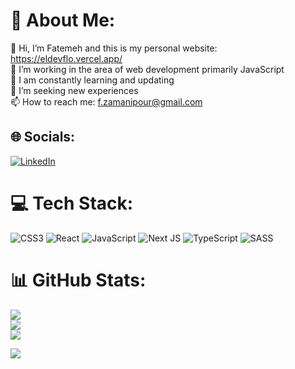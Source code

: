 # 💫 About Me:
👋 Hi, I’m Fatemeh and this is my personal website: https://eldevflo.vercel.app/<br>👀 I’m working in the area of web development primarily JavaScript <br>🌱 I am constantly learning and updating<br>💞️ I’m seeking new experiences<br>📫 How to reach me: f.zamanipour@gmail.com<br>


## 🌐 Socials:
[![LinkedIn](https://img.shields.io/badge/LinkedIn-%230077B5.svg?logo=linkedin&logoColor=white)](https://linkedin.com/in/https://www.linkedin.com/in/fatemeh-zamanipour-b7324ab9/) 

# 💻 Tech Stack:
![CSS3](https://img.shields.io/badge/css3-%231572B6.svg?style=for-the-badge&logo=css3&logoColor=white) ![React](https://img.shields.io/badge/react-%2320232a.svg?style=for-the-badge&logo=react&logoColor=%2361DAFB) ![JavaScript](https://img.shields.io/badge/javascript-%23323330.svg?style=for-the-badge&logo=javascript&logoColor=%23F7DF1E) ![Next JS](https://img.shields.io/badge/Next-black?style=for-the-badge&logo=next.js&logoColor=white) ![TypeScript](https://img.shields.io/badge/typescript-%23007ACC.svg?style=for-the-badge&logo=typescript&logoColor=white)  ![SASS](https://img.shields.io/badge/SASS-hotpink.svg?style=for-the-badge&logo=SASS&logoColor=white)
# 📊 GitHub Stats:
![](https://github-readme-stats.vercel.app/api?username=eldevflo&theme=onedark&hide_border=true&include_all_commits=true&count_private=true)<br/>
![](https://github-readme-streak-stats.herokuapp.com/?user=eldevflo&theme=onedark&hide_border=true)<br/>
![](https://github-readme-stats.vercel.app/api/top-langs/?username=eldevflo&theme=onedark&hide_border=true&include_all_commits=true&count_private=true&layout=compact)

[![](https://visitcount.itsvg.in/api?id=eldevflo&icon=4&color=12)](https://visitcount.itsvg.in)
